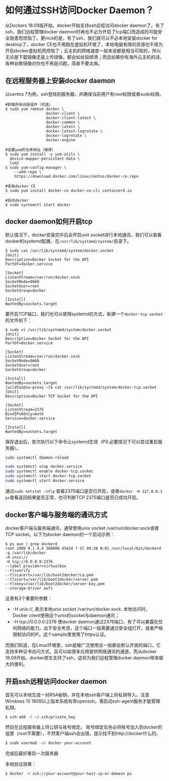 # 如何通过SSH访问Docker Daemon？

从Dockers 18.09版开始，docker开始支持ssh远程访问docker daemon了。有了ssh，我们远程管理docker daemon时再也不必为开启了tcp端口而造成的可能安全隐患而烦恼了。更nice的是，有了ssh，我们就可以不必本地安装docker for desktop了，docker CE也不用跑在虚拟机环境了，本地电脑有限的资源也不用为开启docker虚拟机而烦恼了；云主机的网络速度一般来说都是相当可观的，所以无论是下载镜像还是上传镜像，都会如丝般顺滑；而且如果你有海外云主机的话，各种谷歌镜像对你也不再是问题，简直不要太爽。

## 在远程服务器上安装docker daemon
以centos 7为例，ssh登陆到服务器，并确保当前用户有root权限或者sudo权限。
```shell
#卸载所有旧版组件（可选）
$ sudo yum remove docker \
                  docker-client \
                  docker-client-latest \
                  docker-common \
                  docker-latest \
                  docker-latest-logrotate \
                  docker-logrotate \
                  docker-engine

#设置yum的仓库地址（推荐）
$ sudo yum install -y yum-utils \
  device-mapper-persistent-data \
  lvm2
$ sudo yum-config-manager \
    --add-repo \
    https://download.docker.com/linux/centos/docker-ce.repo

#安装docker CE
$ sudo yum install docker-ce docker-ce-cli containerd.io

#启动docker
$ sudo systemctl start docker
```

## docker daemon如何开启tcp

默认情况下，docker安装完毕后会开启unit socket进行本地通讯，我们可以查看docker的systemd配置，在`/usr/lib/systemd/system/`目录下。
```shell
$ sudo cat /usr/lib/systemd/system/docker.socket 
[Unit]
Description=Docker Socket for the API
PartOf=docker.service

[Socket]
ListenStream=/var/run/docker.sock
SocketMode=0660
SocketUser=root
SocketGroup=docker

[Install]
WantedBy=sockets.target
```

要开启TCP端口，我们也可以使用systemd的方式，新建一个`docker-tcp.socket`的文件如下：
```shell
$ sudo vi /usr/lib/systemd/system/docker.socket 
[Unit]
Description=Docker Socket for the API
PartOf=docker.service

[Socket]
ListenStream=/var/run/docker.sock
SocketMode=0660
SocketUser=root
SocketGroup=docker

[Install]
WantedBy=sockets.target
[wildfox@cw-proxy ~]$ cat /usr/lib/systemd/system/docker-tcp.socket 
[Unit]
Description=Docker TCP Socket for the API

[Socket]
ListenStream=2375
BindIPv6Only=both
Service=docker.service

[Install]
WantedBy=sockets.target
```
保存退出后，依次执行以下命令让systemd生效（PS:必要情况下可以尝试重启服务器）。
```sh
sudo systemctl daemon-reload

sudo systemctl stop docker.service
sudo systemctl enable docker-tcp.socket
sudo systemctl start docker-tcp.socket
sudo systemctl start docker.service
```
通过`sudo netstat -ntlp` 查看2375端口是否已开启，或者`docker -H 127.0.0.1 ps`查看返回结果是否正常，也可判断TCP 2375端口是否已成功开启。

## docker客户端与服务端的通讯方式
docker客户端与服务端通讯，通常使用unix socket /var/run/docker.sock或者TCP socket。以下为docker daemon的一个启动示例：
```shell
$ ps aux | grep dockerd
root 2900 0.1 4.4 388008 45424 ? Sl 09:28 0:01 /usr/local/bin/dockerd -g /var/lib/docker 
-H unix:// 
-H tcp://0.0.0.0:2376 
--label provider=virtualbox 
--tlsverify 
--tlscacert=/var/lib/boot2docker/ca.pem
--tlscert=/var/lib/boot2docker/server.pem
--tlskey=/var/lib/boot2docker/server-key.pem
--storage-driver aufs
```
这里有2个重要的参数：
- -H unix://, 表示本地unix socket /var/run/docker.sock. 本地访问时，Docker client使用这个unix的socket与daemon通讯；
- -H tcp://0.0.0.0:2376 使docker daemon通过2376端口，有了可以暴露在任何网络的能力。出于安全考虑，这个端口一般需要通过安全组打开，或者严格限制访问的IP。这个sample里使用了https认证。

而我们知道，在Linux环境里，ssh是被广泛使用且一般都会默认开放的端口，它支持多种证书访问方式，且可以给很多应用提供网络通讯的通道。而从docker 18.09开始，docker原生支持了ssh，这将为我们远程管理docker daemon带来极大的便利。

## 开启ssh远程访问docker daemon

首先可以本地生成一对RSA秘钥，并在本地ssh客户端上将私钥导入。注意Windows 10 1809以上版本系统有带openssh，需启动ssh-agent服务才能管理私钥。
```sh
$ ssh-add -k ~/.ssh/private_key
```
然后在远程服务器上将公钥与账号绑定。
账号绑定后务必将账号加入到docker的组里（root不需要），不然客户端ssh会出错，提示找不到http://docker什么的。
```sh
$ sudo usermod -aG docker your-account
```
完成后最好重启一次服务器

本地验证效果：
```sh
$ docker -H ssh://your-account@your-host-ip-or-domain ps
```